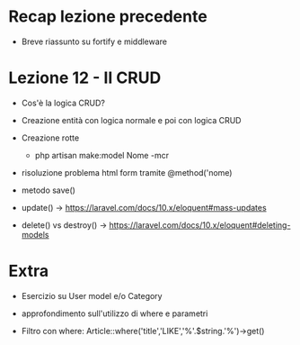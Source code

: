# Recap lezione precedente

- Breve riassunto su fortify e middleware

# Lezione 12 - Il CRUD

- Cos'è la logica CRUD?
- Creazione entità con logica normale e poi con logica CRUD
- Creazione rotte
    - php artisan make:model Nome -mcr

- risoluzione problema html form tramite @method('nome)

- metodo save() 
- update() -> https://laravel.com/docs/10.x/eloquent#mass-updates
- delete() vs destroy() -> https://laravel.com/docs/10.x/eloquent#deleting-models

# Extra 

- Esercizio su User model e/o Category
- approfondimento sull'utilizzo di where e parametri

- Filtro con where: Article::where('title','LIKE','%'.$string.'%')->get()